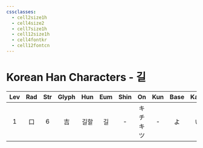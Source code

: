 ```yaml
---
cssclasses:
  - cell2size1h
  - cell4size2
  - cell7size1h
  - cell12size1h
  - cell4fontkr
  - cell12fontcn
---
```


# Korean Han Characters - 길

| Lev | Rad | Str | Glyph | Hun | Eum | Shin |    On    | Kun | Base | Kana | Simp | Man | Can  | Viet |
| :-: | :-: | :-: | :---: | :-: | :-: | :--: | :------: | :-: | :--: | :--: | :--: | :-: | :--: | :--: |
|  1  |  口  |  6  |   吉   | 길할  |  길  |  -   | キチ<br>キツ |  -  |  よ   |  い   |  -   | jí  | gat1 | cát  |

